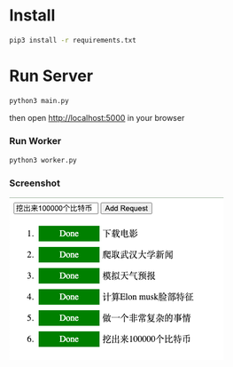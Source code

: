 # Install

```bash
pip3 install -r requirements.txt
```

# Run Server
```bash
python3 main.py
```
then open [http://localhost:5000](http://localhost:5000) in your browser

### Run Worker
```bash
python3 worker.py
```

### Screenshot
![img.png](img.png)